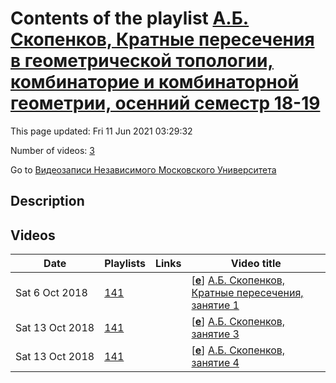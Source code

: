 # Contents of the playlist [А.Б. Скопенков, Кратные пересечения в геометрической топологии, комбинаторие и комбинаторной геометрии, осенний семестр 18-19](https://www.youtube.com/playlist?list=PLp9ABVh6_x4G68-la8QJRZRH2cMBq0YQv)

This page updated: Fri 11 Jun 2021 03:29:32

Number of videos: [3](#videos)

Go to [Видеозаписи Независимого Московского Университета](../README.md)

## Description



## Videos

|Date|Playlists|Links|Video title|
|---|---|---|---|
| Sat&nbsp;6&nbsp;Oct&nbsp;2018 | [141](../playlists/141 "А.Б. Скопенков, Кратные пересечения в геометрической топологии, комбинаторие и комбинаторной геометрии, осенний семестр 18-19") |  | [[**e**](https://studio.youtube.com/video/Wc7XHXUsRvY/edit "Edit")] [А.Б. Скопенков, Кратные пересечения, занятие 1](https://www.youtube.com/watch?v=Wc7XHXUsRvY&list=PLp9ABVh6_x4G68-la8QJRZRH2cMBq0YQv "Описание") |
| Sat&nbsp;13&nbsp;Oct&nbsp;2018 | [141](../playlists/141 "А.Б. Скопенков, Кратные пересечения в геометрической топологии, комбинаторие и комбинаторной геометрии, осенний семестр 18-19") |  | [[**e**](https://studio.youtube.com/video/IPpbTkTQK64/edit "Edit")] [А.Б. Скопенков, занятие 3](https://www.youtube.com/watch?v=IPpbTkTQK64&list=PLp9ABVh6_x4G68-la8QJRZRH2cMBq0YQv "28.09.2018") |
| Sat&nbsp;13&nbsp;Oct&nbsp;2018 | [141](../playlists/141 "А.Б. Скопенков, Кратные пересечения в геометрической топологии, комбинаторие и комбинаторной геометрии, осенний семестр 18-19") |  | [[**e**](https://studio.youtube.com/video/PTX6ffgQczs/edit "Edit")] [А.Б. Скопенков, занятие 4](https://www.youtube.com/watch?v=PTX6ffgQczs&list=PLp9ABVh6_x4G68-la8QJRZRH2cMBq0YQv "12.10.2018") |
